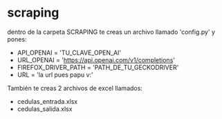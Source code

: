 # scraping
dentro de la carpeta SCRAPING te creas un archivo llamado 'config.py' y pones:

- API_OPENAI = 'TU_CLAVE_OPEN_AI'
- URL_OPENAI = 'https://api.openai.com/v1/completions'
- FIREFOX_DRIVER_PATH = 'PATH_DE_TU_GECKODRIVER'
- URL = 'la url pues papu v:'

También te creas 2 archivos de excel llamados:

- cedulas_entrada.xlsx
- cedulas_salida.xlsx